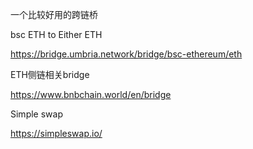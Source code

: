 一个比较好用的跨链桥

bsc ETH to Either ETH

https://bridge.umbria.network/bridge/bsc-ethereum/eth

ETH侧链相关bridge

https://www.bnbchain.world/en/bridge

Simple swap

https://simpleswap.io/
